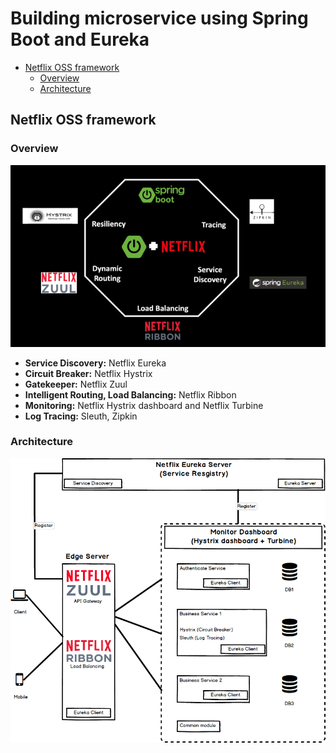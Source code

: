 # Building microservice using Spring Boot and Eureka

- [Netflix OSS framework](#netflix-oss-framework)
  - [Overview](#overview)
  - [Architecture](#architecture)


## Netflix OSS framework

### Overview
![Netflix OSS's ecosystem](readme/netflix-oss-framework.png)

-  **Service Discovery:** Netflix Eureka
-  **Circuit Breaker:** Netflix Hystrix
-  **Gatekeeper:** Netflix Zuul
-  **Intelligent Routing, Load Balancing:** Netflix Ribbon
-  **Monitoring:** Netflix Hystrix dashboard and Netflix Turbine
-  **Log Tracing:** Sleuth, Zipkin
### Architecture
![Netflix OSS's architecture](readme/netflix-oss-architecture.png)

